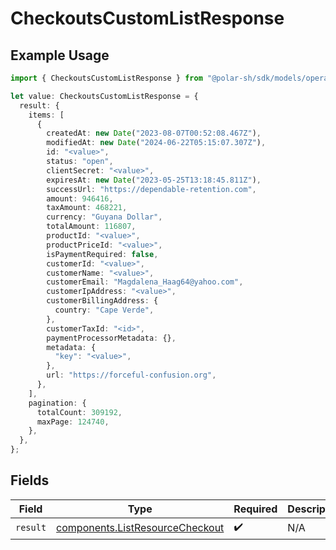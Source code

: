 # CheckoutsCustomListResponse

## Example Usage

```typescript
import { CheckoutsCustomListResponse } from "@polar-sh/sdk/models/operations";

let value: CheckoutsCustomListResponse = {
  result: {
    items: [
      {
        createdAt: new Date("2023-08-07T00:52:08.467Z"),
        modifiedAt: new Date("2024-06-22T05:15:07.307Z"),
        id: "<value>",
        status: "open",
        clientSecret: "<value>",
        expiresAt: new Date("2023-05-25T13:18:45.811Z"),
        successUrl: "https://dependable-retention.com",
        amount: 946416,
        taxAmount: 468221,
        currency: "Guyana Dollar",
        totalAmount: 116807,
        productId: "<value>",
        productPriceId: "<value>",
        isPaymentRequired: false,
        customerId: "<value>",
        customerName: "<value>",
        customerEmail: "Magdalena_Haag64@yahoo.com",
        customerIpAddress: "<value>",
        customerBillingAddress: {
          country: "Cape Verde",
        },
        customerTaxId: "<id>",
        paymentProcessorMetadata: {},
        metadata: {
          "key": "<value>",
        },
        url: "https://forceful-confusion.org",
      },
    ],
    pagination: {
      totalCount: 309192,
      maxPage: 124740,
    },
  },
};
```

## Fields

| Field                                                                              | Type                                                                               | Required                                                                           | Description                                                                        |
| ---------------------------------------------------------------------------------- | ---------------------------------------------------------------------------------- | ---------------------------------------------------------------------------------- | ---------------------------------------------------------------------------------- |
| `result`                                                                           | [components.ListResourceCheckout](../../models/components/listresourcecheckout.md) | :heavy_check_mark:                                                                 | N/A                                                                                |